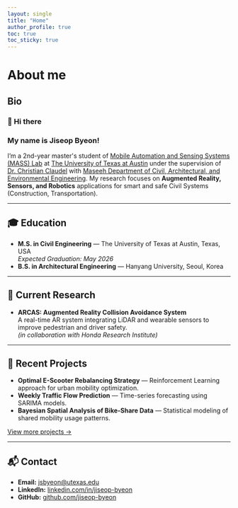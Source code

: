 ```yaml
---
layout: single
title: "Home"
author_profile: true
toc: true
toc_sticky: true  
---
```


# About me

## Bio
### 👋 Hi there
### My name is **Jiseop Byeon**!

I’m a 2nd-year master's student of [Mobile Automation and Sensing Systems (MASS) Lab](https://www.mass-lab-ut.com/) at [The University of Texas at Austin](https://www.utexas.edu/) under the supervision of [Dr. Christian Claudel](https://www.caee.utexas.edu/people/faculty/faculty-directory/claudel) with [Maseeh Department of Civil, Architectural, and Environmental Engineering](https://www.caee.utexas.edu/).
My research focuses on **Augmented Reality, Sensors, and Robotics** applications for smart and safe Civil Systems (Construction, Transportation).

---

## 🎓 Education
- **M.S. in Civil Engineering** — The University of Texas at Austin, Texas, USA  
  *Expected Graduation: May 2026*  
- **B.S. in Architectural Engineering** — Hanyang University, Seoul, Korea  

---

## 🔬 Current Research
- **ARCAS: Augmented Reality Collision Avoidance System**  
  A real-time AR system integrating LiDAR and wearable sensors to improve pedestrian and driver safety.  
  *(in collaboration with Honda Research Institute)*

---

## 📂 Recent Projects
- **Optimal E-Scooter Rebalancing Strategy** — Reinforcement Learning approach for urban mobility optimization.  
- **Weekly Traffic Flow Prediction** — Time-series forecasting using SARIMA models.  
- **Bayesian Spatial Analysis of Bike-Share Data** — Statistical modeling of shared mobility usage patterns.  

[View more projects →](./projects/)

---

## 📬 Contact
- **Email:** [jsbyeon@utexas.edu](mailto:jsbyeon@utexas.edu)  
- **LinkedIn:** [linkedin.com/in/jiseop-byeon](https://www.linkedin.com/in/jiseop-byeon-887086208/)  
- **GitHub:** [github.com/jiseop-byeon](https://github.com/jiseop-byeon)
